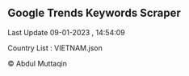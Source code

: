 

## Google Trends Keywords Scraper 
 
Last Update 09-01-2023 , 14:54:09

Country List :
VIETNAM.json



© Abdul Muttaqin 

